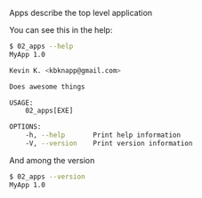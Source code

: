 Apps describe the top level application

You can see this in the help:
```bash
$ 02_apps --help
MyApp 1.0

Kevin K. <kbknapp@gmail.com>

Does awesome things

USAGE:
    02_apps[EXE]

OPTIONS:
    -h, --help       Print help information
    -V, --version    Print version information
```

And among the version
```bash
$ 02_apps --version
MyApp 1.0
```
